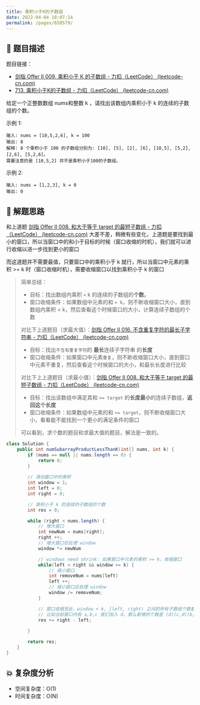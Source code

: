 ```yaml
---
title: 乘积小于K的子数组
date: 2022-04-04 18:07:14
permalink: /pages/650579/
---
```

## 📃 题目描述

题目链接：

- [剑指 Offer II 009. 乘积小于 K 的子数组 - 力扣（LeetCode） (leetcode-cn.com)](https://leetcode-cn.com/problems/ZVAVXX/)
- [713. 乘积小于K的子数组 - 力扣（LeetCode） (leetcode-cn.com)](https://leetcode-cn.com/problems/subarray-product-less-than-k/)

给定一个正整数数组 nums和整数 k ，请找出该数组内乘积小于 k 的连续的子数组的个数。

示例 1:

```
输入: nums = [10,5,2,6], k = 100
输出: 8
解释: 8 个乘积小于 100 的子数组分别为: [10], [5], [2], [6], [10,5], [5,2], [2,6], [5,2,6]。
需要注意的是 [10,5,2] 并不是乘积小于100的子数组。
```

示例 2:

```
输入: nums = [1,2,3], k = 0
输出: 0
```

## 🔔 解题思路

和上道题 [剑指 Offer II 008. 和大于等于 target 的最短子数组 - 力扣（LeetCode） (leetcode-cn.com)](https://leetcode-cn.com/problems/2VG8Kg/) 大差不差，稍微有些变化，上道题是要找到最小的窗口，所以当窗口中的和小于目标的时候（窗口收缩的时机），我们就可以进行收缩以进一步找到更小的窗口

而这道题并不需要最值，只要窗口中的乘积小于 k 就行，所以当窗口中元素的乘积 >= k 时（窗口收缩时机），需要收缩窗口以找到乘积小于 k 的窗口

> 简单总结：
>
> - 目标：找出数组内乘积 `<` k 的连续的子数组的**个数**。
> - 窗口收缩条件：如果数组中元素的和 `> k`，则不断收缩窗口大小，直到数组内乘积 < k，然后查看这个时候窗口的大小，计算连续子数组的个数
>
> 对比下上道题目（求最大值）：[剑指 Offer II 016. 不含重复字符的最长子字符串 - 力扣（LeetCode） (leetcode-cn.com)](https://leetcode-cn.com/problems/wtcaE1/)
>
> - 目标：找出`不含有重复字符`的 **最长**连续子字符串 的**长度**
> - 窗口收缩条件：如果窗口中元素`重复`，则不断收缩窗口大小，直到窗口中元素不重复，然后查看这个时候窗口的大小，和最长长度进行比较
>
> 对比下上上道题目（求最小值）：[剑指 Offer II 008. 和大于等于 target 的最短子数组 - 力扣（LeetCode） (leetcode-cn.com)](https://leetcode-cn.com/problems/2VG8Kg/)
>
> - 目标：找出该数组中满足其和 `>= target` 的**长度最小**的连续子数组，**返回这个长度**
> - 窗口收缩条件：如果数组中元素的和 `>= target`，则不断收缩窗口大小，看看能不能找到一个更小的满足条件的窗口
>
> 可以看到，求个数的题目和求最大值的题目，解法是一致的。


```java
class Solution {
    public int numSubarrayProductLessThanK(int[] nums, int k) {
        if (nums == null || nums.length == 0) {
            return 0;
        }
        
        // 滑动窗口中的乘积
        int window = 1;
        int left = 0;
        int right = 0;

        // 乘积小于 k 的连续的子数组的个数
        int res = 0;

        while (right < nums.length) {
            // 增大窗口
            int newNum = nums[right];
            right ++;
            // 增大窗口后处理 window
            window *= newNum

            // windows need shrink: 如果窗口中元素的乘积 >= k，收缩窗口
            while(left < right && window >= k) {
                // 缩小窗口
                int removeNum = nums[left]
                left ++;
                // 缩小窗口后处理 window
                window /= removeNum;
            }

            // 窗口收缩至此，window < k, [left, right) 之间的所有子数组个数都满足条件
            // 比如当前窗口内有 a,b,c 我们加入 d，那么新增的个数是 (d)(c,d)(b,c,d)(a,b,c,d)，可以发现这个组合个数和当前窗口大小（right - left）是一样的
            res += right - left;
             
        }

        return res;
    }
}
```

## 💥 复杂度分析

- 空间复杂度：O(1)
- 时间复杂度：O(N)

